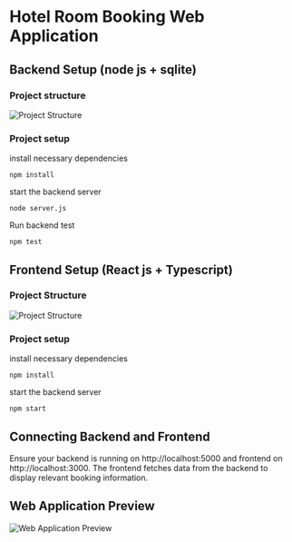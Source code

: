 # Hotel Room Booking Web Application

## Backend Setup (node js + sqlite)

### Project structure

![Project Structure](doc/images/backend-project-structure.png)


### Project setup
install necessary dependencies
```
npm install
```
start the backend server
```
node server.js
```

Run backend test
```
npm test
```

## Frontend Setup (React js + Typescript)

### Project Structure

![Project Structure](doc/images/frontend-project-structure.png)

### Project setup
install necessary dependencies
```
npm install
```
start the backend server
```
npm start
```


## Connecting Backend and Frontend

Ensure your backend is running on http://localhost:5000 and frontend on http://localhost:3000. The frontend fetches data from the backend to display relevant booking information.


## Web Application Preview
![Web Application Preview](doc/images/web-application-preview.png)
